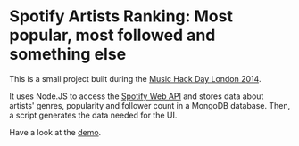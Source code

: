 Spotify Artists Ranking: Most popular, most followed and something else
==========

This is a small project built during the [Music Hack Day London 2014](https://www.hackerleague.org/hackathons/music-hack-day-london-2014).

It uses Node.JS to access the [Spotify Web API](https://developer.spotify.com/web-api/) and stores data about artists' genres, popularity and follower count in a MongoDB database. Then, a script generates the data needed for the UI.

Have a look at the [demo](http://jmperezperez.com/spotify-most-followed-popular-artists-genres/).

